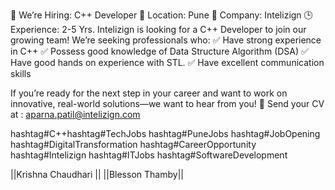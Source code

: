 🚀 We’re Hiring: C++ Developer
 📍 Location: Pune
 🏢 Company: Intelizign
 🕒 Experience: 2-5 Yrs.
Intelizign is looking for a C++ Developer to join our growing team!
We’re seeking professionals who:
✅ Have strong experience in C++ 
✅ Possess good knowledge of Data Structure Algorithm (DSA)
✅ Have good hands on experience with STL. 
✅ Have excellent communication skills
 
 
If you’re ready for the next step in your career and want to work on innovative, real-world solutions—we want to hear from you!
📩 Send your CV at : aparna.patil@intelizign.com


hashtag#C++hashtag#TechJobs hashtag#PuneJobs hashtag#JobOpening hashtag#DigitalTransformation hashtag#CareerOpportunity hashtag#Intelizign hashtag#ITJobs hashtag#SoftwareDevelopment

||Krishna Chaudhari || ||Blesson Thamby||

